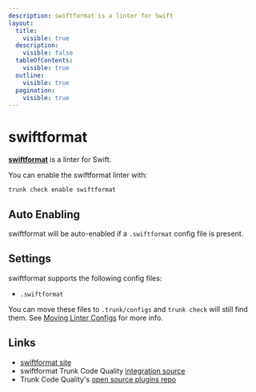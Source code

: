 ```yaml
---
description: swiftformat is a linter for Swift
layout:
  title:
    visible: true
  description:
    visible: false
  tableOfContents:
    visible: true
  outline:
    visible: true
  pagination:
    visible: true
---
```


# swiftformat

[**swiftformat**](https://github.com/nicklockwood/SwiftFormat#readme) is a linter for Swift.

You can enable the swiftformat linter with:

```shell
trunk check enable swiftformat
```

## Auto Enabling

swiftformat will be auto-enabled if a `.swiftformat` config file is present.

## Settings

swiftformat supports the following config files:

* `.swiftformat`

You can move these files to `.trunk/configs` and `trunk check` will still find them. See [Moving Linter Configs](broken-reference) for more info.

## Links

* [swiftformat site](https://github.com/nicklockwood/SwiftFormat#readme)
* swiftformat Trunk Code Quality [integration source](https://github.com/trunk-io/plugins/tree/main/linters/swiftformat)
* Trunk Code Quality's [open source plugins repo](https://github.com/trunk-io/plugins/tree/main)

